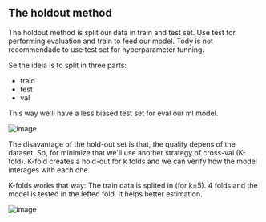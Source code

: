 ## The holdout method
The holdout method is split our data in train and test set. Use test for performing evaluation and train to feed our model. Tody is not recommendade to use test set for hyperparameter tunning.

Se the ideia is to split in three parts:

- train
- test
- val

This way we'll have a less biased test set for eval our ml model.

![image](https://github.com/user-attachments/assets/b8b93ec3-54a9-4f04-b53f-9fa79918b99e)

The disavantage of the hold-out set is that, the quality depens of the dataset. So, for minimize that we'll use another strategy of cross-val (K-fold). K-fold creates a hold-out for k folds and we can verify how the model interages with each one.

K-folds works that way: The train data is splited in (for k=5). 4 folds and the model is tested in the lefted fold. It helps better estimation.

![image](https://github.com/user-attachments/assets/5739e615-8f9e-45a8-8307-01d69cf2fb14)
